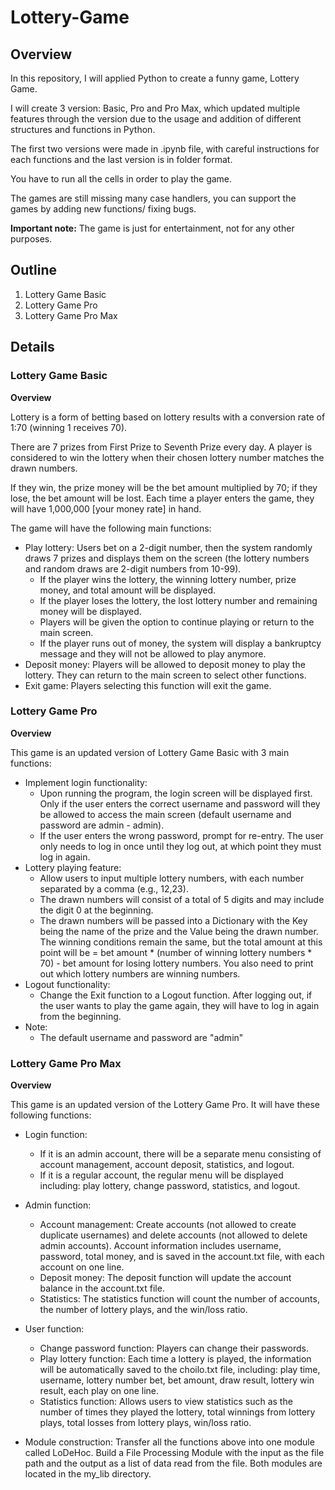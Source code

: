 # Lottery-Game

## Overview

In this repository, I will applied Python to create a funny game, Lottery Game. 

I will create 3 version: Basic, Pro and Pro Max, which updated multiple features through the version due to the usage and addition of different structures and functions in Python. 

The first two versions were made in .ipynb file, with careful instructions for each functions and the last version is in folder format.

You have to run all the cells in order to play the game.

The games are still missing many case handlers, you can support the games by adding new functions/ fixing bugs.

**Important note:** The game is just for entertainment, not for any other purposes.

## Outline 

1. Lottery Game Basic 
2. Lottery Game Pro 
3. Lottery Game Pro Max 

## Details

### Lottery Game Basic 

**Overview**

Lottery is a form of betting based on lottery results with a conversion rate of 1:70 (winning 1 receives 70). 

There are 7 prizes from First Prize to Seventh Prize every day. A player is considered to win the lottery when their chosen lottery number matches the drawn numbers. 

If they win, the prize money will be the bet amount multiplied by 70; if they lose, the bet amount will be lost. Each time a player enters the game, they will have 1,000,000 [your money rate] in hand. 

The game will have the following main functions:
- Play lottery: Users bet on a 2-digit number, then the system randomly draws 7 prizes and displays them on the screen (the lottery numbers and random draws are 2-digit numbers from 10-99).
  - If the player wins the lottery, the winning lottery number, prize money, and total amount will be displayed.
  - If the player loses the lottery, the lost lottery number and remaining money will be displayed.
  - Players will be given the option to continue playing or return to the main screen.
  - If the player runs out of money, the system will display a bankruptcy message and they will not be allowed to play anymore.
- Deposit money: Players will be allowed to deposit money to play the lottery. They can return to the main screen to select other functions.
- Exit game: Players selecting this function will exit the game.


### Lottery Game Pro 

**Overview**

This game is an updated version of Lottery Game Basic with 3 main functions: 
- Implement login functionality:
    - Upon running the program, the login screen will be displayed first. Only if the user enters the correct username and password will they be allowed to access the main screen (default username and password are admin - admin).
    - If the user enters the wrong password, prompt for re-entry. The user only needs to log in once until they log out, at which point they must log in again.
- Lottery playing feature:
    - Allow users to input multiple lottery numbers, with each number separated by a comma (e.g., 12,23).
    - The drawn numbers will consist of a total of 5 digits and may include the digit 0 at the beginning.
    - The drawn numbers will be passed into a Dictionary with the Key being the name of the prize and the Value being the drawn number. The winning conditions remain the same, but the total amount at this point will be = bet amount * (number of winning lottery numbers * 70) - bet amount for losing lottery numbers. You also need to print out which lottery numbers are winning numbers.
- Logout functionality:
    - Change the Exit function to a Logout function. After logging out, if the user wants to play the game again, they will have to log in again from the beginning.
- Note: 
    - The default username and password are "admin"

### Lottery Game Pro Max

**Overview**

This game is an updated version of the Lottery Game Pro. It will have these following functions:

- Login function:
    - If it is an admin account, there will be a separate menu consisting of account management, account deposit, statistics, and logout.
    - If it is a regular account, the regular menu will be displayed including: play lottery, change password, statistics, and logout.
- Admin function:
    - Account management: Create accounts (not allowed to create duplicate usernames) and delete accounts (not allowed to delete admin accounts). Account information includes username, password, total money, and is saved in the account.txt file, with each account on one line.
    - Deposit money: The deposit function will update the account balance in the account.txt file.
    - Statistics: The statistics function will count the number of accounts, the number of lottery plays, and the win/loss ratio.
- User function:
    - Change password function: Players can change their passwords.
    - Play lottery function: Each time a lottery is played, the information will be automatically saved to the choilo.txt file, including: play time, username, lottery number bet, bet amount, draw result, lottery win result, each play on one line.
    - Statistics function: Allows users to view statistics such as the number of times they played the lottery, total winnings from lottery plays, total losses from lottery plays, win/loss ratio.

- Module construction: Transfer all the functions above into one module called LoDeHoc. Build a File Processing Module with the input as the file path and the output as a list of data read from the file. Both modules are located in the my_lib directory.